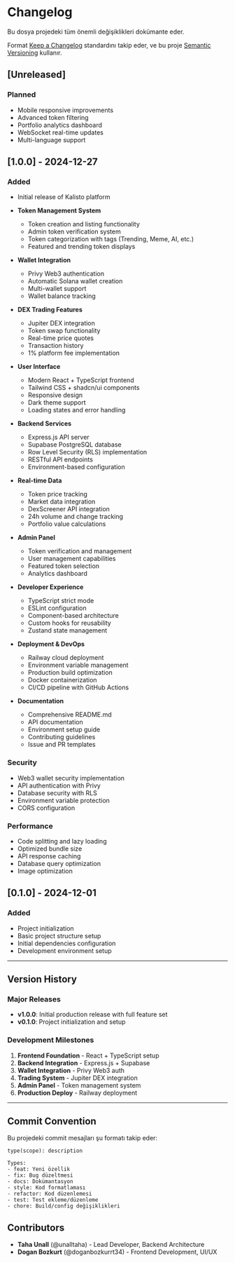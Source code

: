 # Changelog

Bu dosya projedeki tüm önemli değişiklikleri dokümante eder.

Format [Keep a Changelog](https://keepachangelog.com/en/1.0.0/) standardını takip eder,
ve bu proje [Semantic Versioning](https://semver.org/spec/v2.0.0.html) kullanır.

## [Unreleased]

### Planned
- Mobile responsive improvements
- Advanced token filtering
- Portfolio analytics dashboard
- WebSocket real-time updates
- Multi-language support

## [1.0.0] - 2024-12-27

### Added
- Initial release of Kalisto platform
- **Token Management System**
  - Token creation and listing functionality
  - Admin token verification system
  - Token categorization with tags (Trending, Meme, AI, etc.)
  - Featured and trending token displays
  
- **Wallet Integration**
  - Privy Web3 authentication
  - Automatic Solana wallet creation
  - Multi-wallet support
  - Wallet balance tracking

- **DEX Trading Features**
  - Jupiter DEX integration
  - Token swap functionality
  - Real-time price quotes
  - Transaction history
  - 1% platform fee implementation

- **User Interface**
  - Modern React + TypeScript frontend
  - Tailwind CSS + shadcn/ui components
  - Responsive design
  - Dark theme support
  - Loading states and error handling

- **Backend Services**
  - Express.js API server
  - Supabase PostgreSQL database
  - Row Level Security (RLS) implementation
  - RESTful API endpoints
  - Environment-based configuration

- **Real-time Data**
  - Token price tracking
  - Market data integration
  - DexScreener API integration
  - 24h volume and change tracking
  - Portfolio value calculations

- **Admin Panel**
  - Token verification and management
  - User management capabilities
  - Featured token selection
  - Analytics dashboard

- **Developer Experience**
  - TypeScript strict mode
  - ESLint configuration
  - Component-based architecture
  - Custom hooks for reusability
  - Zustand state management

- **Deployment & DevOps**
  - Railway cloud deployment
  - Environment variable management
  - Production build optimization
  - Docker containerization
  - CI/CD pipeline with GitHub Actions

- **Documentation**
  - Comprehensive README.md
  - API documentation
  - Environment setup guide
  - Contributing guidelines
  - Issue and PR templates

### Security
- Web3 wallet security implementation
- API authentication with Privy
- Database security with RLS
- Environment variable protection
- CORS configuration

### Performance
- Code splitting and lazy loading
- Optimized bundle size
- API response caching
- Database query optimization
- Image optimization

## [0.1.0] - 2024-12-01

### Added
- Project initialization
- Basic project structure setup
- Initial dependencies configuration
- Development environment setup

---

## Version History

### Major Releases
- **v1.0.0**: Initial production release with full feature set
- **v0.1.0**: Project initialization and setup

### Development Milestones
1. **Frontend Foundation** - React + TypeScript setup
2. **Backend Integration** - Express.js + Supabase
3. **Wallet Integration** - Privy Web3 auth
4. **Trading System** - Jupiter DEX integration
5. **Admin Panel** - Token management system
6. **Production Deploy** - Railway deployment

---

## Commit Convention

Bu projedeki commit mesajları şu formatı takip eder:

```
type(scope): description

Types:
- feat: Yeni özellik
- fix: Bug düzeltmesi
- docs: Dokümantasyon
- style: Kod formatlaması
- refactor: Kod düzenlemesi
- test: Test ekleme/düzenleme
- chore: Build/config değişiklikleri
```

## Contributors

- **Taha Unall** (@unalltaha) - Lead Developer, Backend Architecture
- **Dogan Bozkurt** (@doganbozkurrt34) - Frontend Development, UI/UX 